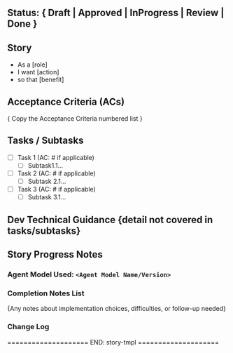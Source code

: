 ## Status: { Draft | Approved | InProgress | Review | Done }

## Story

- As a [role]
- I want [action]
- so that [benefit]

## Acceptance Criteria (ACs)

{ Copy the Acceptance Criteria numbered list }

## Tasks / Subtasks

- [ ] Task 1 (AC: # if applicable)
  - [ ] Subtask1.1...
- [ ] Task 2 (AC: # if applicable)
  - [ ] Subtask 2.1...
- [ ] Task 3 (AC: # if applicable)
  - [ ] Subtask 3.1...

## Dev Technical Guidance {detail not covered in tasks/subtasks}

## Story Progress Notes

### Agent Model Used: `<Agent Model Name/Version>`

### Completion Notes List

{Any notes about implementation choices, difficulties, or follow-up needed}

### Change Log

==================== END: story-tmpl ====================